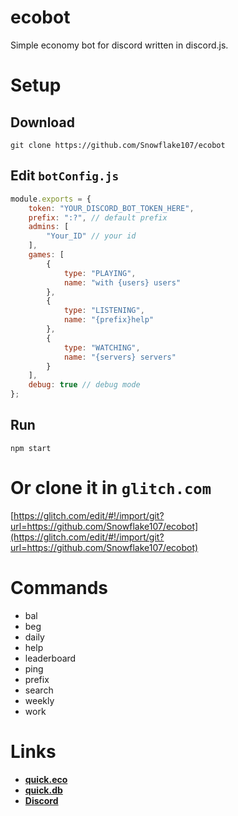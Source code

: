 # ecobot
Simple economy bot for discord written in discord.js.

# Setup
## Download
```
git clone https://github.com/Snowflake107/ecobot
```

## **Edit `botConfig.js`**

```js
module.exports = {
    token: "YOUR_DISCORD_BOT_TOKEN_HERE",
    prefix: ":?", // default prefix
    admins: [
        "Your_ID" // your id
    ],
    games: [
        {
            type: "PLAYING",
            name: "with {users} users"
        },
        {
            type: "LISTENING",
            name: "{prefix}help"
        },
        {
            type: "WATCHING",
            name: "{servers} servers"
        }
    ],
    debug: true // debug mode
};

```

## Run
```
npm start
```

# Or clone it in `glitch.com`
[https://glitch.com/edit/#!/import/git?url=https://github.com/Snowflake107/ecobot](https://glitch.com/edit/#!/import/git?url=https://github.com/Snowflake107/ecobot)

# Commands
- bal
- beg
- daily
- help
- leaderboard
- ping
- prefix
- search
- weekly
- work

# Links
- **[quick.eco](https://www.npmjs.com/package/quick.eco)**
- **[quick.db](https://www.npmjs.com/package/quick.db)**
- **[Discord](https://discord.gg/uqB8kxh)**
